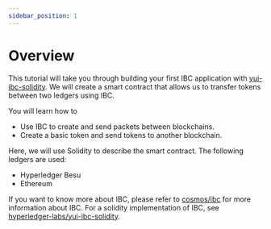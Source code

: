 ```yaml
---
sidebar_position: 1
---
```


# Overview

This tutorial will take you through building your first IBC application with [yui-ibc-solidity](https://github.com/hyperledger-labs/yui-ibc-solidity).
We will create a smart contract that allows us to transfer tokens between two ledgers using IBC.

You will learn how to
- Use IBC to create and send packets between blockchains.
- Create a basic token and send tokens to another blockchain.

Here, we will use Solidity to describe the smart contract.
The following ledgers are used:
- Hyperledger Besu
- Ethereum

If you want to know more about IBC, please refer to
[cosmos/ibc](https://github.com/cosmos/ibc)
for more information about IBC.
For a solidity implementation of IBC, see [hyperledger-labs/yui-ibc-solidity](https://github.com/hyperledger-labs/yui-ibc-solidity).

